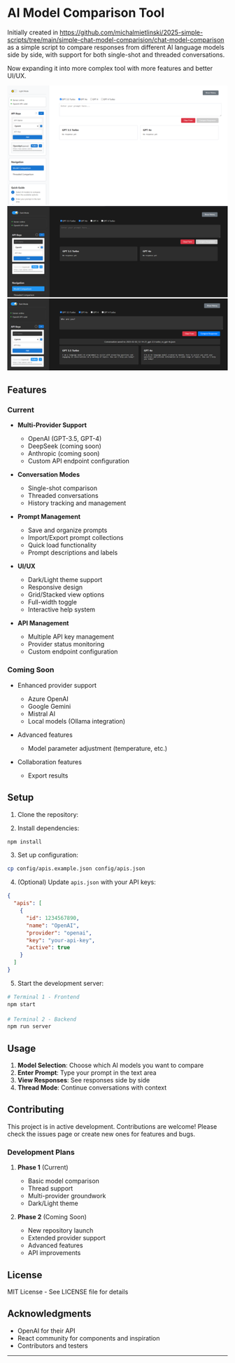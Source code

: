 # AI Model Comparison Tool
Initially created in https://github.com/michalmietlinski/2025-simple-scripts/tree/main/simple-chat-model-comparision/chat-model-comparison
as a simple script to compare responses from different AI language models side by side, with support for both single-shot and threaded conversations.

Now expanding it into more complex tool with more features and better UI/UX.

![Step 1](./public/images/1.png)
![Step 2](./public/images/2.png)
![Step 3](./public/images/3.png)

## Features

### Current
- **Multi-Provider Support**
  - OpenAI (GPT-3.5, GPT-4)
  - DeepSeek (coming soon)
  - Anthropic (coming soon)
  - Custom API endpoint configuration

- **Conversation Modes**
  - Single-shot comparison
  - Threaded conversations
  - History tracking and management

- **Prompt Management**
  - Save and organize prompts
  - Import/Export prompt collections
  - Quick load functionality
  - Prompt descriptions and labels

- **UI/UX**
  - Dark/Light theme support
  - Responsive design
  - Grid/Stacked view options
  - Full-width toggle
  - Interactive help system

- **API Management**
  - Multiple API key management
  - Provider status monitoring
  - Custom endpoint configuration

### Coming Soon
- Enhanced provider support
  - Azure OpenAI
  - Google Gemini
  - Mistral AI
  - Local models (Ollama integration)
  
- Advanced features
  - Model parameter adjustment (temperature, etc.)
  
- Collaboration features
  - Export results

## Setup

1. Clone the repository:

2. Install dependencies:
```bash
npm install
```

3. Set up configuration:
```bash
cp config/apis.example.json config/apis.json
```

4. (Optional) Update `apis.json` with your API keys:
```json
{
  "apis": [
    {
      "id": 1234567890,
      "name": "OpenAI",
      "provider": "openai",
      "key": "your-api-key",
      "active": true
    }
  ]
}
```

5. Start the development server:
```bash
# Terminal 1 - Frontend
npm start

# Terminal 2 - Backend
npm run server
```

## Usage

1. **Model Selection**: Choose which AI models you want to compare
2. **Enter Prompt**: Type your prompt in the text area
3. **View Responses**: See responses side by side
4. **Thread Mode**: Continue conversations with context

## Contributing

This project is in active development. Contributions are welcome! Please check the issues page or create new ones for features and bugs.

### Development Plans

1. **Phase 1** (Current)
   - Basic model comparison
   - Thread support
   - Multi-provider groundwork
   - Dark/Light theme

2. **Phase 2** (Coming Soon)
   - New repository launch
   - Extended provider support
   - Advanced features
   - API improvements

## License

MIT License - See LICENSE file for details

## Acknowledgments

- OpenAI for their API
- React community for components and inspiration
- Contributors and testers

---
